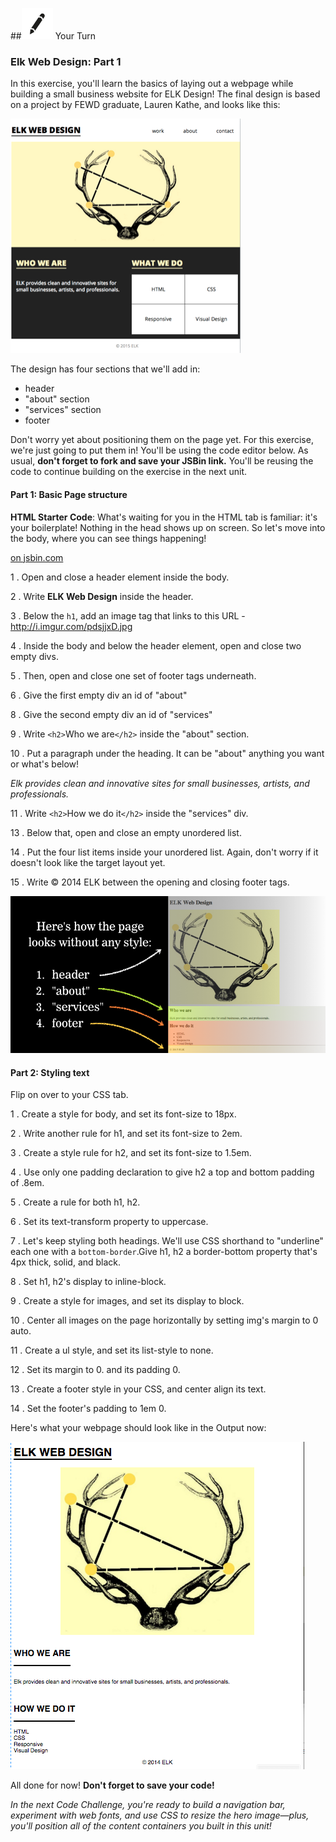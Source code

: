 ##![Your Turn](../assets/exercise.png) Your Turn

### Elk Web Design: Part 1

In this exercise, you'll learn the basics of laying out a webpage while building a small business website for ELK Design! The final design is based on a project by FEWD graduate, Lauren Kathe, and looks like this:

![](../assets/elkwebdesign/elkwebdesign.png)

The design has four sections that we'll add in:

* header
* "about" section
* "services" section
* footer

Don't worry yet about positioning them on the page yet. For this exercise, we're just going to put them in! You'll be using the code editor below. As usual, **don't forget to fork and save your JSBin link.** You'll be reusing the code to continue building on the exercise in the next unit.

#### Part 1: Basic Page structure

**HTML Starter Code**: What's waiting for you in the HTML tab is familiar: it's your boilerplate! Nothing in the head shows up on screen. So let's move into the body, where you can see things happening!

<a class="jsbin-embed" href="http://jsbin.com/nideji/embed?html&height=600px"> on jsbin.com</a><script src="http://static.jsbin.com/js/embed.min.js?3.35.12"></script>

1 . Open and close a header element inside the body.

2 . Write **ELK Web Design** inside the header.

3 . Below the `h1`, add an image tag that links to this URL - http://i.imgur.com/pdsjjxD.jpg

4 . Inside the body and below the header element, open and close two empty divs.

5 . Then, open and close one set of footer tags underneath.

6 . Give the first empty div an id of "about"

8 . Give the second empty div an id of "services"

9 . Write `<h2>`Who we are`</h2>` inside the "about" section.

10 . Put a paragraph under the heading. It can be "about" anything you want or what's below!

*Elk provides clean and innovative sites for small businesses, artists, and professionals.*

11 . Write `<h2>`How we do it`</h2>` inside the "services" div.

13 . Below that, open and close an empty unordered list.

14 . Put the four list items inside your unordered list. Again, don't worry if it doesn't look like the target layout yet.

15 . Write &copy; 2014 ELK between the opening and closing footer tags.

![](../assets/elkwebdesign/elkheader.png)

#### Part 2: Styling text

Flip on over to your CSS tab.

1 . Create a style for body, and set its font-size to 18px.

2 . Write another rule for h1, and set its font-size to 2em.

3 . Create a style rule for h2, and set its font-size to 1.5em.

4 . Use only one padding declaration to give h2 a top and bottom padding of .8em.

5 . Create a rule for both h1, h2.

6 . Set its text-transform property to uppercase.

7 . Let's keep styling both headings. We'll use CSS shorthand to "underline" each one with a `bottom-border`.Give h1, h2 a border-bottom property that's 4px thick, solid, and black.

8 . Set h1, h2's display to inline-block.

9 . Create a style for images, and set its display to block.

10 . Center all images on the page horizontally by setting img's margin to 0 auto.

11 . Create a ul style, and set its list-style to none.

12 . Set its margin to 0. and its padding 0.

13 . Create a footer style in your CSS, and center align its text.

14 . Set the footer's padding to 1em 0.

Here's what your webpage should look like in the Output now:

![](/assets/elkwebdesign/elkchapter5.png)

All done for now! **Don't forget to save your code!**

*In the next Code Challenge, you're ready to build a navigation bar, experiment with web fonts, and use CSS to resize the hero image—plus, you'll position all of the content containers you built in this unit!*

